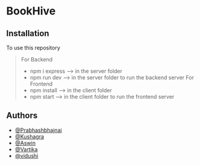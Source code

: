 # BookHive

## Installation
To use this repository
> For Backend
> * npm i express --> in the server folder
> * npm run dev --> in the server folder to run the backend server
> For Frontend
> * npm install --> in the client folder
> * npm start --> in the client folder to run the frontend server

## Authors
* [@Prabhashbhajnai](https://github.com/Prabhashbhajnai)
* [@Kushagra](https://github.com/kushagra24johri)
* [@Aswin](https://github.com/aswin2108)
* [@Vartika](https://github.com/Var-01)
* [@vidushi](https://github.com/vidushi07)
